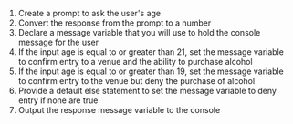 1. Create a prompt to ask the user's age
2. Convert the response from the prompt to a number
3. Declare a message variable that you will use to hold the console message for 
the user
4. If the input age is equal to or greater than 21, set the message variable to 
confirm entry to a venue and the ability to purchase alcohol
5. If the input age is equal to or greater than 19, set the message variable to 
confirm entry to the venue but deny the purchase of alcohol
6. Provide a default else statement to set the message variable to deny entry if 
none are true
7. Output the response message variable to the console
